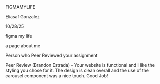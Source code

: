 FIGMAMYLIFE

Eliasaf Gonzalez

10/28/25

figma my life 

a page about me 

Person who Peer Reviewed your assignment 


Peer Review (Brandon Estrada) - Your website is functional and I like the styling you chose for it. The design is clean overall and the use of the carousel component was a nice touch. Good Job!